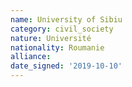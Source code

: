 ```yaml
---
name: University of Sibiu
category: civil_society
nature: Université
nationality: Roumanie
alliance: 
date_signed: '2019-10-10'
---
```

    